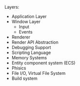 Layers:

- Application Layer
- Window Layer
	- Input
	- Events
- Renderer
- Render API Abstraction
- Debugging Support
- Scripting Language
- Memory Systems
- Entity component system (ECS)
- Phisics
- File I/O, Virtual File System
- Build system